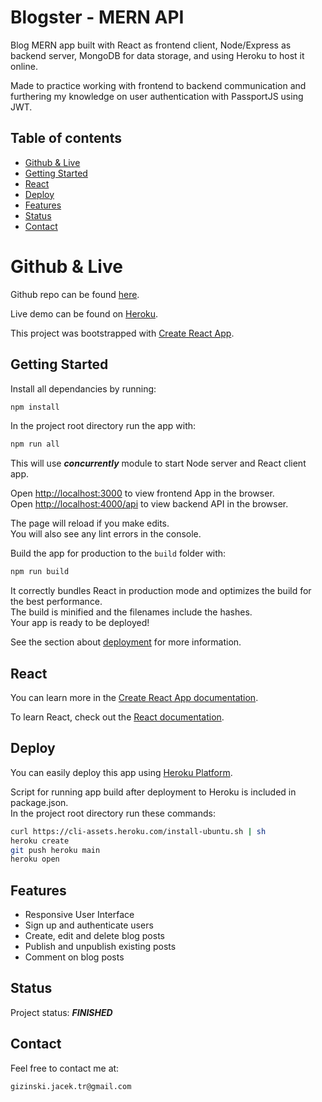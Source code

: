 # Blogster - MERN API

Blog MERN app built with React as frontend client, Node/Express as backend server, MongoDB for data storage, and using Heroku to host it online.

Made to practice working with frontend to backend communication and furthering my knowledge on user authentication with PassportJS using JWT.

## Table of contents

- [Github & Live](#github--live)
- [Getting Started](#getting-started)
- [React](#react)
- [Deploy](#deploy)
- [Features](#features)
- [Status](#status)
- [Contact](#contact)

# Github & Live

Github repo can be found [here](https://github.com/gizinski-jacek/blog-API-MERN).

Live demo can be found on [Heroku](https://blog-api-mern-360821.herokuapp.com).

This project was bootstrapped with [Create React App](https://github.com/facebook/create-react-app).

## Getting Started

Install all dependancies by running:

```bash
npm install
```

In the project root directory run the app with:

```bash
npm run all
```

This will use **_concurrently_** module to start Node server and React client app.

Open [http://localhost:3000](http://localhost:3000) to view frontend App in the browser.\
Open [http://localhost:4000/api](http://localhost:4000/api) to view backend API in the browser.

The page will reload if you make edits.\
You will also see any lint errors in the console.

Build the app for production to the `build` folder with:

```bash
npm run build
```

It correctly bundles React in production mode and optimizes the build for the best performance.\
The build is minified and the filenames include the hashes.\
Your app is ready to be deployed!

See the section about [deployment](https://facebook.github.io/create-react-app/docs/deployment) for more information.

## React

You can learn more in the [Create React App documentation](https://facebook.github.io/create-react-app/docs/getting-started).

To learn React, check out the [React documentation](https://reactjs.org/).

## Deploy

You can easily deploy this app using [Heroku Platform](https://devcenter.heroku.com/articles/git).

Script for running app build after deployment to Heroku is included in package.json.\
In the project root directory run these commands:

```bash
curl https://cli-assets.heroku.com/install-ubuntu.sh | sh
heroku create
git push heroku main
heroku open
```

## Features

- Responsive User Interface
- Sign up and authenticate users
- Create, edit and delete blog posts
- Publish and unpublish existing posts
- Comment on blog posts

## Status

Project status: **_FINISHED_**

## Contact

Feel free to contact me at:

```
gizinski.jacek.tr@gmail.com
```
